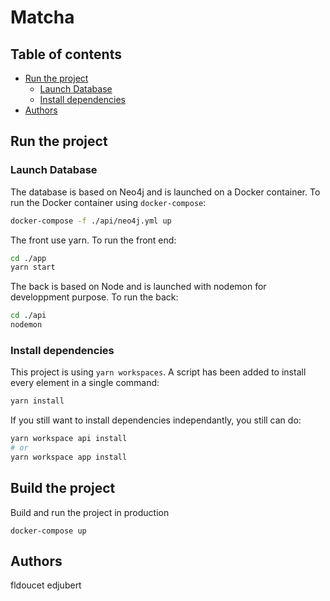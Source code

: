 # Matcha
## Table of contents
- [Run the project](#run-the-project)
  - [Launch Database](#launch-database)
  - [Install dependencies](#install-dependencies)
- [Authors](#authors)

## Run the project
### Launch Database
The database is based on Neo4j and is launched on a Docker container.
To run the Docker container using `docker-compose`:
```bash
docker-compose -f ./api/neo4j.yml up
```
The front use yarn.
To run the front end:
```bash
cd ./app
yarn start
```
The back is based on Node and is launched with nodemon for developpment purpose.
To run the back:
```bash
cd ./api
nodemon
```

### Install dependencies
This project is using `yarn workspaces`.
A script has been added to install every element in a single command:
```bash
yarn install
```

If you still want to install dependencies independantly, you still can do:
```bash
yarn workspace api install
# or
yarn workspace app install
```

## Build the project
Build and run the project in production
```
docker-compose up
```

## Authors
fldoucet
edjubert
